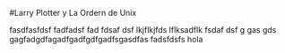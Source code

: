 
#Larry Plotter y La Ordern de Unix

fasdfasfdsf  fadfadsf fad fdsaf dsf
lkjflkjfds lflksadflk 
fsdaf
dsf
g
gas
gds
gagfadgdfagadfgadfgdfgadfsgasdfas fadsfdsfs
hola
